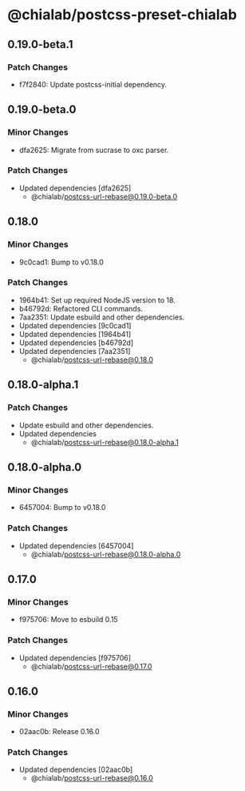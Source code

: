 # @chialab/postcss-preset-chialab

## 0.19.0-beta.1

### Patch Changes

-   f7f2840: Update postcss-initial dependency.

## 0.19.0-beta.0

### Minor Changes

-   dfa2625: Migrate from sucrase to oxc parser.

### Patch Changes

-   Updated dependencies [dfa2625]
    -   @chialab/postcss-url-rebase@0.19.0-beta.0

## 0.18.0

### Minor Changes

-   9c0cad1: Bump to v0.18.0

### Patch Changes

-   1964b41: Set up required NodeJS version to 18.
-   b46792d: Refactored CLI commands.
-   7aa2351: Update esbuild and other dependencies.
-   Updated dependencies [9c0cad1]
-   Updated dependencies [1964b41]
-   Updated dependencies [b46792d]
-   Updated dependencies [7aa2351]
    -   @chialab/postcss-url-rebase@0.18.0

## 0.18.0-alpha.1

### Patch Changes

-   Update esbuild and other dependencies.
-   Updated dependencies
    -   @chialab/postcss-url-rebase@0.18.0-alpha.1

## 0.18.0-alpha.0

### Minor Changes

-   6457004: Bump to v0.18.0

### Patch Changes

-   Updated dependencies [6457004]
    -   @chialab/postcss-url-rebase@0.18.0-alpha.0

## 0.17.0

### Minor Changes

-   f975706: Move to esbuild 0.15

### Patch Changes

-   Updated dependencies [f975706]
    -   @chialab/postcss-url-rebase@0.17.0

## 0.16.0

### Minor Changes

-   02aac0b: Release 0.16.0

### Patch Changes

-   Updated dependencies [02aac0b]
    -   @chialab/postcss-url-rebase@0.16.0
